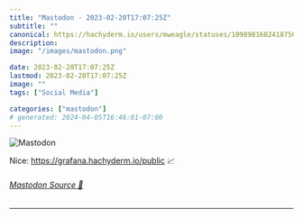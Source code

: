 ```yaml
---
title: "Mastodon - 2023-02-20T17:07:25Z"
subtitle: ""
canonical: https://hachyderm.io/users/mweagle/statuses/109898160241875010
description:
image: "/images/mastodon.png"

date: 2023-02-20T17:07:25Z
lastmod: 2023-02-20T17:07:25Z
image: ""
tags: ["Social Media"]

categories: ["mastodon"]
# generated: 2024-04-05T16:46:01-07:00
---
```

![Mastodon](/images/mastodon.png)

<p>Nice: <a href="https://grafana.hachyderm.io/public" target="_blank" rel="nofollow noopener noreferrer" translate="no"><span class="invisible">https://</span><span class="">grafana.hachyderm.io/public</span><span class="invisible"></span></a>   📈</p>


###### [Mastodon Source 🐘](https://hachyderm.io/@mweagle/109898160241875010)

___
